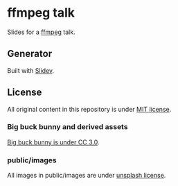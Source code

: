 # ffmpeg talk

Slides for a [ffmpeg](https://www.ffmpeg.org/) talk.

## Generator

Built with [Slidev](https://github.com/slidevjs/slidev).

## License

All original content in this repository is under [MIT license](LICENSE).

### Big buck bunny and derived assets

[Big buck bunny is under CC 3.0](https://peach.blender.org/about/).

### public/images

All images in public/images are under [unsplash license](https://unsplash.com/license).
